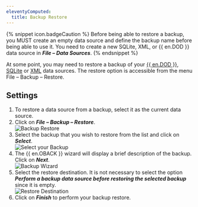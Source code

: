 ```yaml
---
eleventyComputed:
  title: Backup Restore
---
```

{% snippet icon.badgeCaution %} 
Before being able to restore a backup, you MUST create an empty data source and define the backup name before being able to use it. You need to create a new SQLite, XML, or {{ en.DOD }} data source in ***File – Data Sources***. 
{% endsnippet %}
 
At some point, you may need to restore a backup of your [{{ en.DOD }}](/rdm/windows/data-sources/data-sources-types/online-drive/), [SQLite](/rdm/windows/data-sources/data-sources-types/sqlite/) or [XML](/rdm/windows/data-sources/data-sources-types/xml/) data sources. The restore option is accessible from the menu File – Backup – Restore. 

## Settings 

1. To restore a data source from a backup, select it as the current data source. 
1. Click on ***File – Backup – Restore***.  
![Backup Restore](https://webdevolutions.azureedge.net/docs/en/rdm/windows/clip10731.png) 
1. Select the backup that you wish to restore from the list and click on ***Select***.  
![Select your Backup](https://webdevolutions.azureedge.net/docs/en/rdm/windows/clip10732.png) 
1. The {{ en.OBACK }} wizard will display a brief description of the backup. Click on ***Next***.  
![Backup Wizard](https://webdevolutions.azureedge.net/docs/en/rdm/windows/clip10733.png) 
1. Select the restore destination. It is not necessary to select the option ***Perform a backup data source before restoring the selected backup*** since it is empty.  
![Restore Destination](https://webdevolutions.azureedge.net/docs/en/rdm/windows/clip10734.png) 
1. Click on ***Finish*** to perform your backup restore. 

